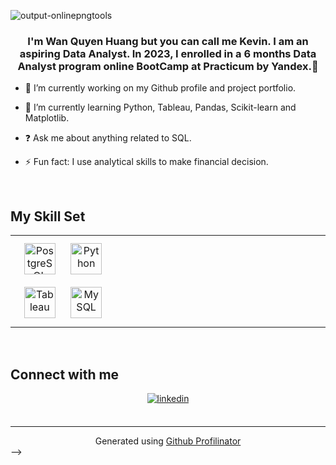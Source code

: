
![output-onlinepngtools](https://github.com/kaizermm/kaizermm/assets/121756502/b6c6a313-233a-424e-aaf2-9819a5624b30 )



<div align="center">

</div>  
  

### <div align="center">I'm  Wan Quyen Huang but you can call me Kevin. I am an aspiring Data Analyst. In 2023, I enrolled in a 6 months Data Analyst program online BootCamp at Practicum by Yandex.🚀</div>  
  

- 🔭 I’m currently working on my Github profile and project portfolio.  
  

- 🌱 I’m currently learning Python, Tableau, Pandas, Scikit-learn and Matplotlib.  
  

- ❓ Ask me about anything related to SQL.  
  

- ⚡ Fun fact: I use analytical skills to make financial decision.  
  

<br/>  


## My Skill Set  
<table><tr><td valign="top" width="33%">

<div align="center">  
<a href="https://www.postgresql.org/" target="_blank"><img style="margin: 10px" src="https://profilinator.rishav.dev/skills-assets/postgresql-original-wordmark.svg" alt="PostgreSQL" height="50" /></a>  
<a href="https://www.python.org/" target="_blank"><img style="margin: 10px" src="https://profilinator.rishav.dev/skills-assets/python-original.svg" alt="Python" height="50" /></a>  
<a href="https://www.tableau.com/" target="_blank"><img style="margin: 10px" src="https://profilinator.rishav.dev/skills-assets/tableau.svg" alt="Tableau" height="50" /></a>  
<a href="https://www.mysql.com/" target="_blank"><img style="margin: 10px" src="https://profilinator.rishav.dev/skills-assets/mysql-original-wordmark.svg" alt="MySQL" height="50" /></a>  
</div>

</td><td valign="top" width="33%">



</td><td valign="top" width="33%">



</td></tr></table>  

<br/>  


## Connect with me  
<div align="center">
<a href="www.linkedin.com/in/wanquyenhuangdata/
" target="_blank">
<img src=https://img.shields.io/badge/linkedin-%231E77B5.svg?&style=for-the-badge&logo=linkedin&logoColor=white alt=linkedin style="margin-bottom: 5px;" />
</a>  
</div>  

<br />

----
<div align="center">Generated using <a href="https://profilinator.rishav.dev/" target="_blank">Github Profilinator</a></div>
-->
